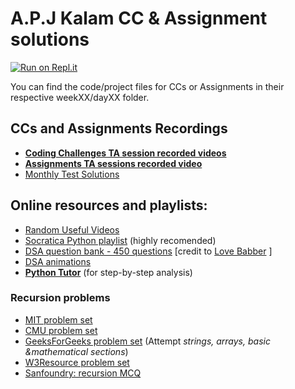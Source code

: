 # A.P.J Kalam CC & Assignment solutions

[![Run on Repl.it](https://repl.it/badge/github/vibhor-vibhav-au6/APJKalam)](https://repl.it/github/vibhor-vibhav-au6/APJKalam)

You can find the code/project files for CCs or Assignments in their respective weekXX/dayXX folder.

## CCs and Assignments Recordings  
- **[Coding Challenges TA session recorded videos](https://drive.google.com/drive/folders/1HHdeUZZGxVNMjWSCGfFB_9LcMNTb2qEW)**  
- **[Assignments TA sessions recorded video](https://drive.google.com/drive/folders/14yF4V2XDqXoKKdSZLMXRQ6F0txMJNb8A)**  
- [Monthly Test Solutions](https://drive.google.com/drive/folders/1glxGA6kHXn7gq-O9eHFSuJDJfDuInmB4?usp=sharing)  





## Online resources and playlists:  
- [Random Useful Videos](https://drive.google.com/drive/folders/16hsKcG3xVwg0myZTQAAU9KZ8X0K2of66?usp=sharing)  
- [Socratica Python playlist](https://www.youtube.com/redirect?event=video_description&redir_token=QUFFLUhqbmhqTkpmTFpPYUpacHJheXpnX2p2b3dURFVVQXxBQ3Jtc0tuS0NUTVJfbHp2VzV3UXM4NmFseVRmdzA4b0ZBZ19CSGdWUEpHUVFjeEFBMW1Cb2FZcllnTzFqZkpVRTliaWNMSGhxM3BIWVFFRlFQNUNQUk9kdkpwQ1gySjl5cXBrZG9tZmg1RFpseDgzdl80bzVwRQ&q=http%3A%2F%2Fbit.ly%2FPythonHelloWorld) (highly recomended)  
- [DSA question bank - 450 questions](https://docs.google.com/spreadsheets/d/1PqC0O_iRmxjx1kEz7f_q693g3rCGWq4UHUjX-wyCVy4/edit?usp=sharing)     [credit to [Love Babber](https://www.youtube.com/channel/UCQHLxxBFrbfdrk1jF0moTpw ) ]
- [DSA animations](https://visualgo.net/en)  
- **[Python Tutor](http://www.pythontutor.com/visualize.html#mode=edit)** (for step-by-step analysis)





### Recursion problems

- [MIT problem set](https://ocw.mit.edu/courses/electrical-engineering-and-computer-science/6-189-a-gentle-introduction-to-programming-using-python-january-iap-2011/lectures/MIT6_189IAP11_rec_problems.pdf)  
- [CMU problem set](http://www.cs.cmu.edu/~tcortina/activate/ct/lab8ques.pdf)  
- [GeeksForGeeks problem set](https://www.geeksforgeeks.org/recursion-practice-problems-solutions/) (Attempt *strings, arrays, basic &mathematical sections*)  
- [W3Resource problem set](https://www.w3resource.com/python-exercises/data-structures-and-algorithms/python-recursion.php)  
- [Sanfoundry: recursion MCQ](https://www.sanfoundry.com/python-questions-answers-recursion/)




